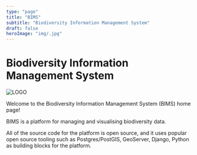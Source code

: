```yaml
---
type: "page"
title: "BIMS"
subtitle: "Biodiversity Information Management System"
draft: false
heroImage: "img/.jpg"
---
```

# Biodiversity Information Management System

![LOGO](../assets/logo.svg)

Welcome to the Biodiversity Information Management System (BIMS) home page!

BIMS is a platform for managing and visualising biodiversity data.

All of the source code for the platform is open source, and it uses popular open source tooling such as Postgres/PostGIS, GeoServer, Django, Python as building blocks for the platform.
